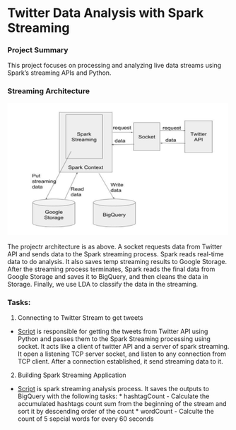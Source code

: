 # Twitter Data Analysis with Spark Streaming

### Project Summary 
This project focuses on processing and analyzing live data streams using Spark’s streaming APIs and Python.


### Streaming Architecture 
<img src="https://github.com/vvvvveraliu/Spark-TweeterStreaming/blob/main/Architecture.png" width="500" height="300" />

The projectr architecture is as above. A socket requests data from Twitter API and sends data to the Spark streaming process. Spark reads real-time data to do analysis. It also saves temp 
streaming results to Google Storage. After the streaming process terminates, Spark reads the final data from Google Storage and saves it to BigQuery, and then cleans the data in Storage. 
Finally, we use LDA to classify the data in the streaming.


### Tasks: 
1. Connecting to Twitter Stream to get tweets
  * [Script]() is responsible for getting the tweets from Twitter API using Python and passes them to the Spark Streaming processing using socket. It acts like a client of
    twitter API and a server of spark streaming. It open a listening TCP server socket, and listen to any connection from TCP client. After a connection established, it send
    streaming data to it.

2. Building Spark Streaming Application
  * [Script]() is spark streaming analysis process. It saves the outputs to BigQuery with the following tasks: 
        * hashtagCount - Calculate the accumulated hashtags count sum from the beginning of the stream and sort it by descending order of the count
        * wordCount - Calculte the count of 5 sepcial words for every 60 seconds

 


